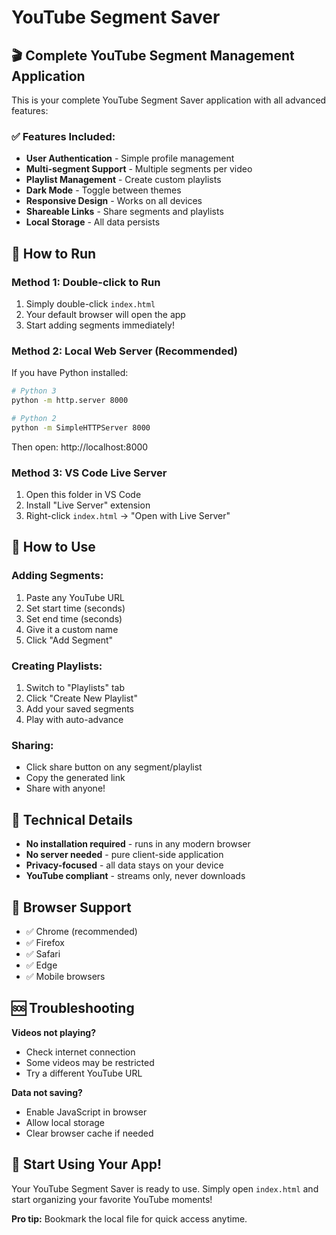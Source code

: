 # YouTube Segment Saver

## 🎬 Complete YouTube Segment Management Application

This is your complete YouTube Segment Saver application with all advanced features:

### ✅ Features Included:
- **User Authentication** - Simple profile management
- **Multi-segment Support** - Multiple segments per video
- **Playlist Management** - Create custom playlists
- **Dark Mode** - Toggle between themes
- **Responsive Design** - Works on all devices
- **Shareable Links** - Share segments and playlists
- **Local Storage** - All data persists

## 🚀 How to Run

### Method 1: Double-click to Run
1. Simply double-click `index.html`
2. Your default browser will open the app
3. Start adding segments immediately!

### Method 2: Local Web Server (Recommended)
If you have Python installed:
```bash
# Python 3
python -m http.server 8000

# Python 2
python -m SimpleHTTPServer 8000
```
Then open: http://localhost:8000

### Method 3: VS Code Live Server
1. Open this folder in VS Code
2. Install "Live Server" extension
3. Right-click `index.html` → "Open with Live Server"

## 📖 How to Use

### Adding Segments:
1. Paste any YouTube URL
2. Set start time (seconds)
3. Set end time (seconds)
4. Give it a custom name
5. Click "Add Segment"

### Creating Playlists:
1. Switch to "Playlists" tab
2. Click "Create New Playlist"
3. Add your saved segments
4. Play with auto-advance

### Sharing:
- Click share button on any segment/playlist
- Copy the generated link
- Share with anyone!

## 🎯 Technical Details

- **No installation required** - runs in any modern browser
- **No server needed** - pure client-side application
- **Privacy-focused** - all data stays on your device
- **YouTube compliant** - streams only, never downloads

## 🌟 Browser Support

- ✅ Chrome (recommended)
- ✅ Firefox
- ✅ Safari
- ✅ Edge
- ✅ Mobile browsers

## 🆘 Troubleshooting

**Videos not playing?**
- Check internet connection
- Some videos may be restricted
- Try a different YouTube URL

**Data not saving?**
- Enable JavaScript in browser
- Allow local storage
- Clear browser cache if needed

## 🎉 Start Using Your App!

Your YouTube Segment Saver is ready to use. Simply open `index.html` and start organizing your favorite YouTube moments!

**Pro tip:** Bookmark the local file for quick access anytime.
